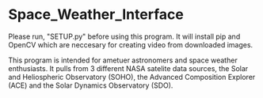 # Space_Weather_Interface

Please run, "SETUP.py" before using this program.
It will install pip and OpenCV which are neccesary for creating video from downloaded images.

This program is intended for ametuer astronomers and space weather enthusiasts. It pulls from 3 different NASA satelite data sources, 
the Solar and Heliospheric Observatory (SOHO), the Advanced Composition Explorer (ACE) and the Solar Dynamics Observatory (SDO).
